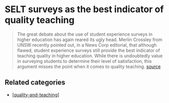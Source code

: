 # SELT surveys as the best indicator of quality teaching

> The great debate about the use of student experience surveys in higher education has again reared its ugly head. Merlin Crossley from UNSW recently pointed out, in a News Corp editorial, that although flawed, student experience surveys still provide the best indicator of teaching quality in higher education. While there is undoubtedly value in surveying students to determine their level of satisfaction, this argument misses the point when it comes to quality teaching. [source](https://www.campusreview.com.au/2017/03/opinion-is-it-time-to-retire-student-experience-surveys-in-universities/)

## Related categories

- [[quality-and-teaching]]

[//begin]: # "Autogenerated link references for markdown compatibility"
[quality-and-teaching]: ../quality-and-teaching.md "Quality and teaching"
[//end]: # "Autogenerated link references"